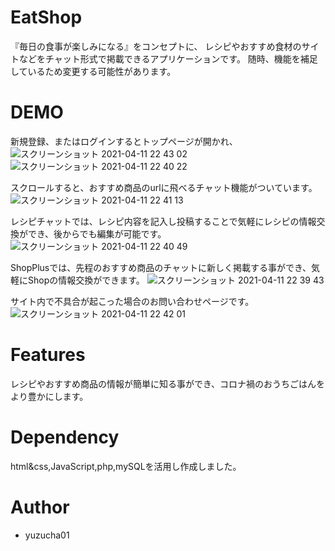 # EatShop
『毎日の食事が楽しみになる』をコンセプトに、
レシピやおすすめ食材のサイトなどをチャット形式で掲載できるアプリケーションです。
随時、機能を補足しているため変更する可能性があります。

# DEMO
新規登録、またはログインするとトップページが開かれ、
![スクリーンショット 2021-04-11 22 43 02](https://user-images.githubusercontent.com/78517616/114306758-d67cfa80-9b17-11eb-8f3c-98fba2ef767c.png)
![スクリーンショット 2021-04-11 22 40 22](https://user-images.githubusercontent.com/78517616/114306742-ccf39280-9b17-11eb-869b-263b2ecff71b.png)

スクロールすると、おすすめ商品のurlに飛べるチャット機能がついています。
![スクリーンショット 2021-04-11 22 41 13](https://user-images.githubusercontent.com/78517616/114306747-d11fb000-9b17-11eb-9c96-6cae434e84be.png)

レシピチャットでは、レシピ内容を記入し投稿することで気軽にレシピの情報交換ができ、後からでも編集が可能です。
![スクリーンショット 2021-04-11 22 40 49](https://user-images.githubusercontent.com/78517616/114306746-cf55ec80-9b17-11eb-9136-c13ac4683401.png)

ShopPlusでは、先程のおすすめ商品のチャットに新しく掲載する事ができ、気軽にShopの情報交換ができます。
![スクリーンショット 2021-04-11 22 39 43](https://user-images.githubusercontent.com/78517616/114306739-c9f8a200-9b17-11eb-86ac-894431c62bb2.png)

サイト内で不具合が起こった場合のお問い合わせページです。
![スクリーンショット 2021-04-11 22 42 01](https://user-images.githubusercontent.com/78517616/114306755-d41aa080-9b17-11eb-8c16-4d7909d800bc.png)

# Features
レシピやおすすめ商品の情報が簡単に知る事ができ、コロナ禍のおうちごはんをより豊かにします。

# Dependency
html&css,JavaScript,php,mySQLを活用し作成しました。

# Author
- yuzucha01
